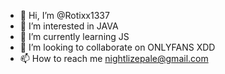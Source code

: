 - 👋 Hi, I’m @Rotixx1337
- 👀 I’m interested in JAVA
- 🌱 I’m currently learning JS
- 💞️ I’m looking to collaborate on ONLYFANS XDD
- 📫 How to reach me nightlizepale@gmail.com

<!---
Rotixx1337/Rotixx1337 is a ✨ special ✨ repository because its `README.md` (this file) appears on your GitHub profile.
You can click the Preview link to take a look at your changes.
--->
